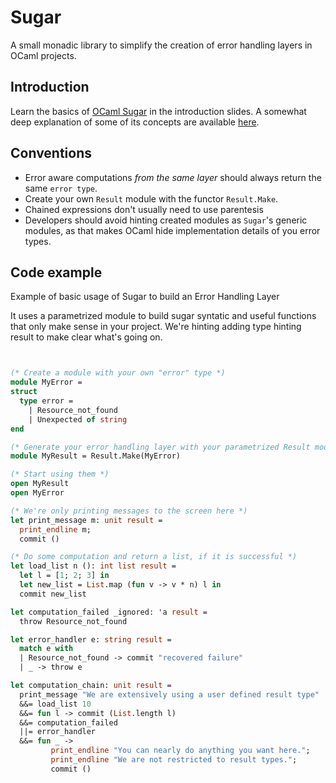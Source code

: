 Sugar
==========

A small monadic library to simplify the creation of error handling layers in
OCaml projects.


Introduction
------------

Learn the basics of [OCaml Sugar](https://dl.dropboxusercontent.com/u/9364054/OCaml_Sugar.pdf) in the introduction slides. A somewhat deep explanation of some of its concepts are
available [here](https://dl.dropboxusercontent.com/u/9364054/Bindings_Condicionais.doc).


Conventions
-----------

- Error aware computations *from the same layer* should always return the same ```error type```.
- Create your own ```Result``` module with the functor  ```Result.Make```.
- Chained expressions don't usually need to use parentesis
- Developers should avoid hinting created modules as ```Sugar```'s generic modules,
as that makes OCaml hide implementation details of you error types.


Code example
------------

Example of basic usage of Sugar to build an Error Handling Layer

It uses a parametrized module to build sugar syntatic and useful functions
that only make sense in your project.  We're hinting adding type hinting result
to make clear what's going on.


```ocaml


(* Create a module with your own "error" type *)
module MyError =
struct
  type error =
    | Resource_not_found
    | Unexpected of string
end

(* Generate your error handling layer with your parametrized Result module *)
module MyResult = Result.Make(MyError)

(* Start using them *)
open MyResult
open MyError

(* We're only printing messages to the screen here *)
let print_message m: unit result =
  print_endline m;
  commit ()

(* Do some computation and return a list, if it is successful *)
let load_list n (): int list result =
  let l = [1; 2; 3] in
  let new_list = List.map (fun v -> v * n) l in
  commit new_list

let computation_failed _ignored: 'a result =
  throw Resource_not_found

let error_handler e: string result =
  match e with
  | Resource_not_found -> commit "recovered failure"
  | _ -> throw e

let computation_chain: unit result =
  print_message "We are extensively using a user defined result type"
  &&= load_list 10
  &&= fun l -> commit (List.length l)
  &&= computation_failed
  ||= error_handler
  &&= fun _ ->
         print_endline "You can nearly do anything you want here.";
         print_endline "We are not restricted to result types.";
         commit ()
```
